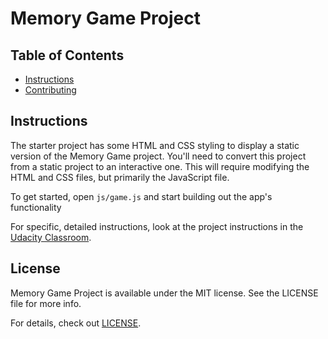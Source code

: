 # Memory Game Project

## Table of Contents

* [Instructions](#instructions)
* [Contributing](#contributing)

## Instructions

The starter project has some HTML and CSS styling to display a static version of the Memory Game project. You'll need to convert this project from a static project to an interactive one. This will require modifying the HTML and CSS files, but primarily the JavaScript file.

To get started, open `js/game.js` and start building out the app's functionality

For specific, detailed instructions, look at the project instructions in the [Udacity Classroom](https://classroom.udacity.com/me).

## License

Memory Game Project is available under the MIT license. See the LICENSE file for more info.

For details, check out [LICENSE](LICENSE).
